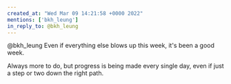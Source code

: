 ```yaml
---
created_at: "Wed Mar 09 14:21:58 +0000 2022"
mentions: ['bkh_leung']
in_reply_to: @bkh_leung
---
```


@bkh_leung Even if everything else blows up this week, it's been a good week.

Always more to do, but progress is being made every single day, even if just a step or two down the right path.